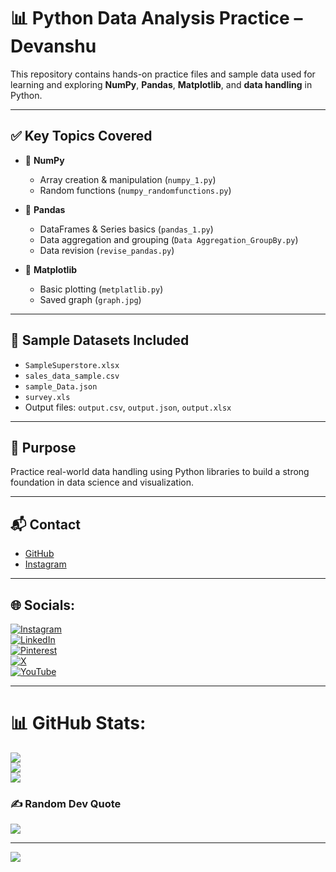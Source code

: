 # 📊 Python Data Analysis Practice – Devanshu

This repository contains hands-on practice files and sample data used for learning and exploring **NumPy**, **Pandas**, **Matplotlib**, and **data handling** in Python.

---

## ✅ Key Topics Covered

- 📁 **NumPy**
  - Array creation & manipulation (`numpy_1.py`)
  - Random functions (`numpy_randomfunctions.py`)

- 📁 **Pandas**
  - DataFrames & Series basics (`pandas_1.py`)
  - Data aggregation and grouping (`Data Aggregation_GroupBy.py`)
  - Data revision (`revise_pandas.py`)

- 📁 **Matplotlib**
  - Basic plotting (`metplatlib.py`)
  - Saved graph (`graph.jpg`)

---

## 📂 Sample Datasets Included

- `SampleSuperstore.xlsx`
- `sales_data_sample.csv`
- `sample_Data.json`
- `survey.xls`
- Output files: `output.csv`, `output.json`, `output.xlsx`

---

## 🧠 Purpose

Practice real-world data handling using Python libraries to build a strong foundation in data science and visualization.

---

## 📬 Contact

- [GitHub](https://github.com/Devanshu-uu)  
- [Instagram](https://www.instagram.com/devanshu.uu?igsh=MW1ocGt6aG5xc3c1ZA==)

---

## 🌐 Socials:
[![Instagram](https://img.shields.io/badge/Instagram-%23E4405F.svg?logo=Instagram&logoColor=white)](https://instagram.com/devanshu.uu)  
[![LinkedIn](https://img.shields.io/badge/LinkedIn-%230077B5.svg?logo=linkedin&logoColor=white)](https://linkedin.com/in/devanshumaurya)  
[![Pinterest](https://img.shields.io/badge/Pinterest-%23E60023.svg?logo=Pinterest&logoColor=white)](https://pinterest.com/devanshu_uu)  
[![X](https://img.shields.io/badge/X-black.svg?logo=X&logoColor=white)](https://x.com/Devanshu_uu)  
[![YouTube](https://img.shields.io/badge/YouTube-%23FF0000.svg?logo=YouTube&logoColor=white)](https://youtube.com/@VispotGamer) 

---

# 📊 GitHub Stats:
![](https://github-readme-stats.vercel.app/api?username=Devanshu-uu&theme=chartreuse-dark&hide_border=false&include_all_commits=true&count_private=true)<br/>
![](https://nirzak-streak-stats.vercel.app/?user=Devanshu-uu&theme=chartreuse-dark&hide_border=false)<br/>
![](https://github-readme-stats.vercel.app/api/top-langs/?username=Devanshu-uu&theme=chartreuse-dark&hide_border=false&include_all_commits=true&count_private=true&layout=compact)

### ✍️ Random Dev Quote
![](https://quotes-github-readme.vercel.app/api?type=horizontal&theme=radical)

---
[![](https://visitcount.itsvg.in/api?id=Devanshu-uu&icon=4&color=3)](https://visitcount.itsvg.in)

<!-- Proudly created with GPRM ( https://gprm.itsvg.in ) -->
